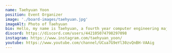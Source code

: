 ```yaml
---
name: Taehyuan Yoon
position: Event Organizer
image: './board-images/taehyuan.jpg'
imageAlt: Photo of Taehyuan
bio: Hello, my name is Taehyuan, a fourth year computer engineering major and the club's event organizer. I've been studying Japanese through anime, Japanese music and shows for almost 17 years but still need practice with reading and writing. Some of my favorite animes are Sword Art Online, Inuyasha, Love Live, just to name a few. Some of my other hobbies include composing music, playing games, and compete in kendo. Feel free to reach out to me if you want to have any discussions about anime or anything else!
discord: https://discord.com/users/442105074798297098
instagram: https://www.instagram.com/taehyuan_yoon/
youtube: https://www.youtube.com/channel/UCua7G9eYl30zvQnBH-VAAig
---
```


